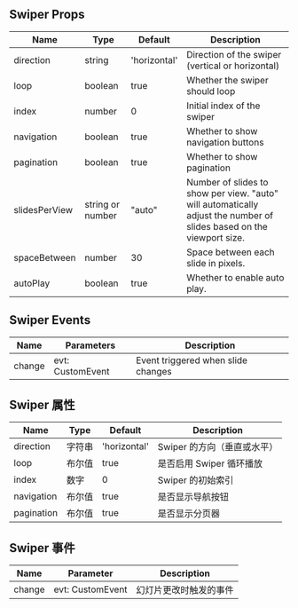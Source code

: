 ## Swiper Props

| Name       | Type    | Default      | Description                                      |
| ---------- | ------- | ------------ | ------------------------------------------------ |
| direction  | string  | 'horizontal' | Direction of the swiper (vertical or horizontal) |
| loop       | boolean | true         | Whether the swiper should loop                   |
| index      | number  | 0            | Initial index of the swiper                      |
| navigation | boolean | true         | Whether to show navigation buttons               |
| pagination | boolean | true         | Whether to show pagination                       |
| slidesPerView | string or number | "auto" | Number of slides to show per view. "auto" will automatically adjust the number of slides based on the viewport size. |
| spaceBetween | number | 30 | Space between each slide in pixels. |
| autoPlay | boolean | true | Whether to enable auto play. |

## Swiper Events

| Name   | Parameters               | Description                        |
| ------ | ------------------------ | ---------------------------------- |
| change | evt: CustomEvent<number> | Event triggered when slide changes |

## Swiper 属性

| Name       | Type   | Default      | Description                 |
| ---------- | ------ | ------------ | --------------------------- |
| direction  | 字符串 | 'horizontal' | Swiper 的方向（垂直或水平） |
| loop       | 布尔值 | true         | 是否启用 Swiper 循环播放    |
| index      | 数字   | 0            | Swiper 的初始索引           |
| navigation | 布尔值 | true         | 是否显示导航按钮            |
| pagination | 布尔值 | true         | 是否显示分页器              |

## Swiper 事件

| Name   | Parameter                | Description            |
| ------ | ------------------------ | ---------------------- |
| change | evt: CustomEvent<number> | 幻灯片更改时触发的事件 |
